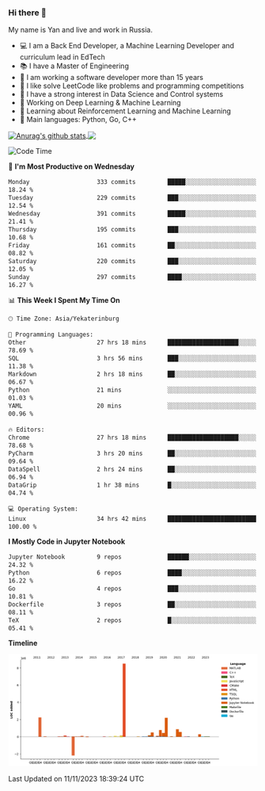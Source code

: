 ### Hi there 👋

My name is Yan and live and work in Russia.

- 💻 I am a Back End Developer, a Machine Learning Developer and curriculum lead in EdTech
- 📚 I have a Master of Engineering
- 🤔 I am working a software developer more than 15 years
- 🌱 I like solve LeetCode like problems and programming competitions
- 📝 I have a strong interest in Data Science and Control systems
- 🔭 Working on Deep Learning & Machine Learning
- 🌱 Learning about Reinforcement Learning and Machine Learning
- 🌟 Main languages: Python, Go, C++

<!--


**yanchick/yanchick** is a ✨ _special_ ✨ repository because its `README.md` (this file) appears on your GitHub profile.

Here are some ideas to get you started:

- I am a self taught Full Stack Developer and a Machine Learning Developer
- 🌱 I’m currently learning ...
- 👯 I’m looking to collaborate on ...
- 🤔 I’m looking for help with ...
- 💬 Ask me about ...
- 📫 How to reach me: ...
- 😄 Pronouns: ...
- ⚡ Fun fact: ...

-->


<a href="https://github.com/anuraghazra/github-readme-stats">
    <img align="center" src="https://github-readme-stats.vercel.app/api?username=yanchick&count_private=true" alt="Anurag's github stats" />
</a>
<a href="https://github.com/anuraghazra/github-readme-stats">
    <img align="center" src="https://github-readme-stats.vercel.app/api/top-langs/?username=yanchick&hide=javascript,html,CSS" />
</a>

<!--START_SECTION:waka-->
![Code Time](http://img.shields.io/badge/Code%20Time-1%2C034%20hrs%201%20min-blue)

📅 **I'm Most Productive on Wednesday** 

```text
Monday                   333 commits         █████░░░░░░░░░░░░░░░░░░░░   18.24 % 
Tuesday                  229 commits         ███░░░░░░░░░░░░░░░░░░░░░░   12.54 % 
Wednesday                391 commits         █████░░░░░░░░░░░░░░░░░░░░   21.41 % 
Thursday                 195 commits         ███░░░░░░░░░░░░░░░░░░░░░░   10.68 % 
Friday                   161 commits         ██░░░░░░░░░░░░░░░░░░░░░░░   08.82 % 
Saturday                 220 commits         ███░░░░░░░░░░░░░░░░░░░░░░   12.05 % 
Sunday                   297 commits         ████░░░░░░░░░░░░░░░░░░░░░   16.27 % 
```


📊 **This Week I Spent My Time On** 

```text
🕑︎ Time Zone: Asia/Yekaterinburg

💬 Programming Languages: 
Other                    27 hrs 18 mins      ████████████████████░░░░░   78.69 % 
SQL                      3 hrs 56 mins       ███░░░░░░░░░░░░░░░░░░░░░░   11.38 % 
Markdown                 2 hrs 18 mins       ██░░░░░░░░░░░░░░░░░░░░░░░   06.67 % 
Python                   21 mins             ░░░░░░░░░░░░░░░░░░░░░░░░░   01.03 % 
YAML                     20 mins             ░░░░░░░░░░░░░░░░░░░░░░░░░   00.96 % 

🔥 Editors: 
Chrome                   27 hrs 18 mins      ████████████████████░░░░░   78.68 % 
PyCharm                  3 hrs 20 mins       ██░░░░░░░░░░░░░░░░░░░░░░░   09.64 % 
DataSpell                2 hrs 24 mins       ██░░░░░░░░░░░░░░░░░░░░░░░   06.94 % 
DataGrip                 1 hr 38 mins        █░░░░░░░░░░░░░░░░░░░░░░░░   04.74 % 

💻 Operating System: 
Linux                    34 hrs 42 mins      █████████████████████████   100.00 % 
```

**I Mostly Code in Jupyter Notebook** 

```text
Jupyter Notebook         9 repos             ██████░░░░░░░░░░░░░░░░░░░   24.32 % 
Python                   6 repos             ████░░░░░░░░░░░░░░░░░░░░░   16.22 % 
Go                       4 repos             ███░░░░░░░░░░░░░░░░░░░░░░   10.81 % 
Dockerfile               3 repos             ██░░░░░░░░░░░░░░░░░░░░░░░   08.11 % 
TeX                      2 repos             █░░░░░░░░░░░░░░░░░░░░░░░░   05.41 % 
```



**Timeline**

![Lines of Code chart](https://raw.githubusercontent.com/yanchick/yanchick/main/assets/bar_graph.png)


 Last Updated on 11/11/2023 18:39:24 UTC
<!--END_SECTION:waka-->

